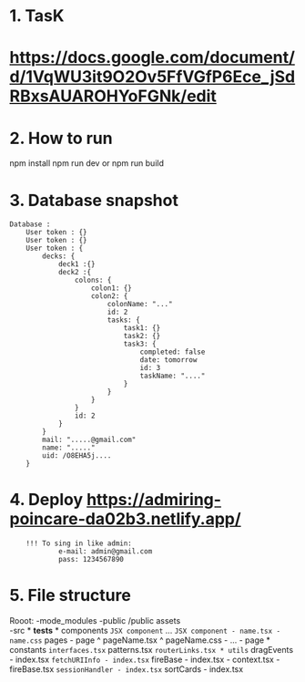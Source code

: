 # 1. TasK
# https://docs.google.com/document/d/1VqWU3it9O2Ov5FfVGfP6Ece_jSdRBxsAUAROHYoFGNk/edit
# 2. How to run
 npm install
 npm run dev
 or
 npm run build
# 3. Database snapshot
    Database : 
        User token : {}
        User token : {}
        User token : {
            decks: {
                deck1 :{}
                deck2 :{
                    colons: {
                        colon1: {}
                        colon2: {
                            colonName: "..."
                            id: 2
                            tasks: {
                                task1: {}
                                task2: {}
                                task3: {
                                    completed: false
                                    date: tomorrow
                                    id: 3
                                    taskName: "...."
                                }
                            }
                        }
                    }
                    id: 2
                }
            }
            mail: ".....@gmail.com"
            name: "....."
            uid: /O8EHA5j....
        }
# 4. Deploy https://admiring-poincare-da02b3.netlify.app/
        !!! To sing in like admin:
                e-mail: admin@gmail.com
                pass: 1234567890
# 5. File structure
Rooot:
        -mode_modules
        -public  /public assets\
        -src 
            * __tests__
            * components
                ` JSX component
                ` ...
                ` JSX component
                    - name.tsx
                    - name.css
                ` pages
                    - page
                        ^ pageName.tsx
                        ^ pageName.css
                    - ...
                    - page
            * constants
                ` interfaces.tsx
                ` patterns.tsx
                ` routerLinks.tsx
            * utils
                ` dragEvents
                    - index.tsx
                ` fetchURIInfo
                    - index.tsx
                ` fireBase
                    - index.tsx
                    - context.tsx
                    - fireBase.tsx
                ` sessionHandler
                    - index.tsx
                ` sortCards
                    - index.tsx

                
